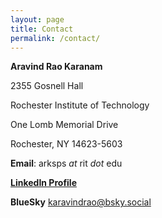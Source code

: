 ```yaml
---
layout: page
title: Contact
permalink: /contact/
---
```


**Aravind Rao Karanam**

2355 Gosnell Hall

Rochester Institute of Technology

One Lomb Memorial Drive

Rochester, NY 14623-5603

**Email**: arksps _at_ rit _dot_ edu

[**LinkedIn Profile**](www.linkedin.com/in/karavindrao)

**BlueSky** karavindrao@bsky.social

